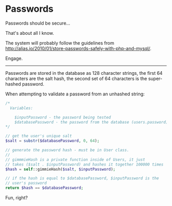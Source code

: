 # Passwords

Passwords should be secure...

That's about all I know.

The system will probably follow the guidelines from
http://alias.io/2010/01/store-passwords-safely-with-php-and-mysql/.

Engage.

-----

Passwords are stored in the database as 128 character strings, the first 64
characters are the salt hash, the second set of 64 characters is the 
super-hashed password.

When attempting to validate a password from an unhashed string:

```php
/*
  Variables:

    $inputPassword - the password being tested
    $databasePassword - the password from the database (users.password)
*/

// get the user's unique salt
$salt = substr($databasePassword, 0, 64);

// generate the password hash - must be in User class.
//
// gimmmieHash is a private function inside of Users, it just
// takes ($salt . $inputPassword) and hashes it together 100000 times
$hash = self::gimmieHash($salt, $inputPassword);

// if the hash is equal to $databasePassword, $inputPassword is the
// user's password
return $hash == $databasePassword;
```

Fun, right?
